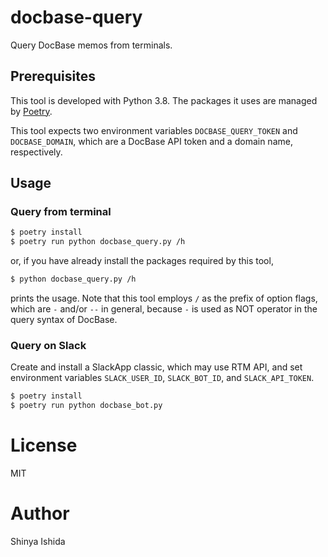 # docbase-query

Query DocBase memos from terminals.

## Prerequisites

This tool is developed with Python 3.8. The packages it uses are managed by
[Poetry](https://python-poetry.org/).

This tool expects two environment variables `DOCBASE_QUERY_TOKEN` and 
`DOCBASE_DOMAIN`, which are a DocBase API token and a domain name, respectively.

## Usage

### Query from terminal

```bash
$ poetry install
$ poetry run python docbase_query.py /h
```

or, if you have already install the packages required by this tool,

```bash
$ python docbase_query.py /h
```

prints the usage. Note that this tool employs `/` as the prefix of option flags,
which are `-` and/or `--` in general, because `-` is used as NOT operator in the
query syntax of DocBase.

### Query on Slack

Create and install a SlackApp classic, which may use RTM API, and set environment variables `SLACK_USER_ID`, `SLACK_BOT_ID`, and `SLACK_API_TOKEN`.

```bash
$ poetry install
$ poetry run python docbase_bot.py
```

# License

MIT

# Author

Shinya Ishida
